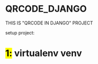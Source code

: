 # QRCODE_DJANGO

THIS IS "QRCODE IN DJANGO" PROJECT

setup project:
<h1> <mark>1:</mark> virtualenv venv</h1>
